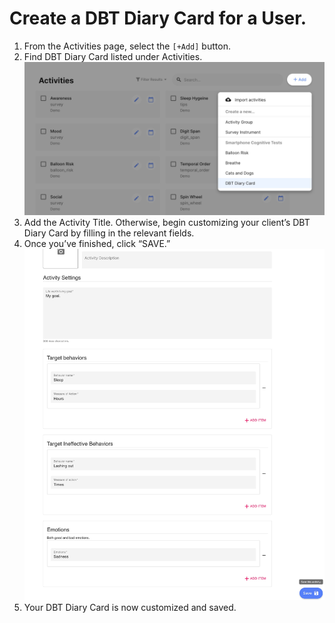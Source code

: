 # Create a DBT Diary Card for a User.
1. From the Activities page, select the `[+Add]` button.
2. Find DBT Diary Card listed under Activities. ![](assets/add_dbt.jpg)
3. Add the Activity Title. Otherwise, begin customizing your client’s DBT Diary Card by filling in the relevant fields.
4. Once you’ve finished, click “SAVE.” ![](assets/save_dbt.jpg)
5. Your DBT Diary Card is now customized and saved.
